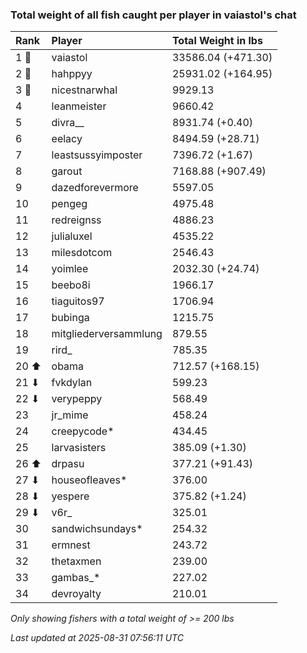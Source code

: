 ### Total weight of all fish caught per player in vaiastol's chat

| Rank  | Player                | Total Weight in lbs |
|:------|:----------------------|:--------------------|
| 1 🥇  | vaiastol              | 33586.04 (+471.30)  |
| 2 🥈  | hahppyy               | 25931.02 (+164.95)  |
| 3 🥉  | nicestnarwhal         | 9929.13             |
| 4     | leanmeister           | 9660.42             |
| 5     | divra__               | 8931.74 (+0.40)     |
| 6     | eelacy                | 8494.59 (+28.71)    |
| 7     | leastsussyimposter    | 7396.72 (+1.67)     |
| 8     | garout                | 7168.88 (+907.49)   |
| 9     | dazedforevermore      | 5597.05             |
| 10    | pengeg                | 4975.48             |
| 11    | redreignss            | 4886.23             |
| 12    | julialuxel            | 4535.22             |
| 13    | milesdotcom           | 2546.43             |
| 14    | yoimlee               | 2032.30 (+24.74)    |
| 15    | beebo8i               | 1966.17             |
| 16    | tiaguitos97           | 1706.94             |
| 17    | bubinga               | 1215.75             |
| 18    | mitgliederversammlung | 879.55              |
| 19    | rird_                 | 785.35              |
| 20 ⬆  | obama                 | 712.57 (+168.15)    |
| 21 ⬇  | fvkdylan              | 599.23              |
| 22 ⬇  | verypeppy             | 568.49              |
| 23    | jr_mime               | 458.24              |
| 24    | creepycode*           | 434.45              |
| 25    | larvasisters          | 385.09 (+1.30)      |
| 26 ⬆  | drpasu                | 377.21 (+91.43)     |
| 27 ⬇  | houseofleaves*        | 376.00              |
| 28 ⬇  | yespere               | 375.82 (+1.24)      |
| 29 ⬇  | v6r_                  | 325.01              |
| 30    | sandwichsundays*      | 254.32              |
| 31    | ermnest               | 243.72              |
| 32    | thetaxmen             | 239.00              |
| 33    | gambas_*              | 227.02              |
| 34    | devroyalty            | 210.01              |

_Only showing fishers with a total weight of >= 200 lbs_

_Last updated at 2025-08-31 07:56:11 UTC_